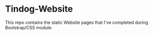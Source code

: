 # Tindog-Website
This repo contains the static Website pages that I've completed during Bootstrap/CSS module.
